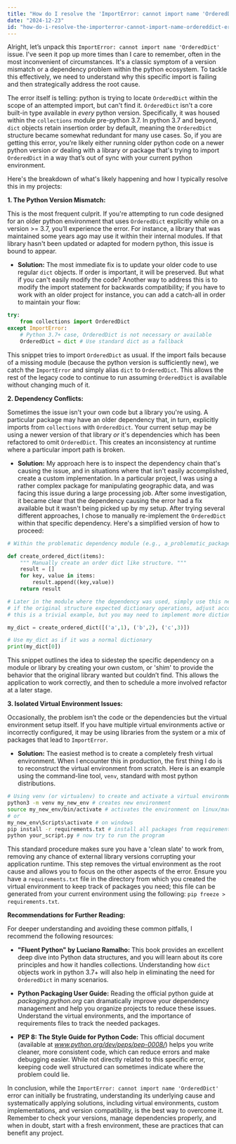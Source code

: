 ```yaml
---
title: "How do I resolve the 'ImportError: cannot import name 'OrderedDict'' error?"
date: "2024-12-23"
id: "how-do-i-resolve-the-importerror-cannot-import-name-ordereddict-error"
---
```


Alright, let’s unpack this `ImportError: cannot import name 'OrderedDict'` issue. I've seen it pop up more times than I care to remember, often in the most inconvenient of circumstances. It's a classic symptom of a version mismatch or a dependency problem within the python ecosystem. To tackle this effectively, we need to understand why this specific import is failing and then strategically address the root cause.

The error itself is telling: python is trying to locate `OrderedDict` within the scope of an attempted import, but can't find it. `OrderedDict` isn't a core built-in type available in *every* python version. Specifically, it was housed within the `collections` module pre-python 3.7. In python 3.7 and beyond, `dict` objects retain insertion order by default, meaning the `OrderedDict` structure became somewhat redundant for many use cases. So, if you are getting this error, you’re likely either running older python code on a newer python version *or* dealing with a library or package that's trying to import `OrderedDict` in a way that’s out of sync with your current python environment.

Here's the breakdown of what's likely happening and how I typically resolve this in my projects:

**1. The Python Version Mismatch:**

This is the most frequent culprit. If you're attempting to run code designed for an older python environment that uses `OrderedDict` explicitly while on a version >= 3.7, you’ll experience the error. For instance, a library that was maintained some years ago may use it within their internal modules. If that library hasn't been updated or adapted for modern python, this issue is bound to appear.

* **Solution:** The most immediate fix is to update your older code to use regular `dict` objects. If order is important, it will be preserved. But what if you can't easily modify the code? Another way to address this is to modify the import statement for backwards compatibility; if you have to work with an older project for instance, you can add a catch-all in order to maintain your flow:

```python
try:
    from collections import OrderedDict
except ImportError:
    # Python 3.7+ case, OrderedDict is not necessary or available
    OrderedDict = dict # Use standard dict as a fallback
```
This snippet tries to import `OrderedDict` as usual. If the import fails because of a missing module (because the python version is sufficiently new), we catch the `ImportError` and simply alias `dict` to `OrderedDict`. This allows the rest of the legacy code to continue to run assuming `OrderedDict` is available without changing much of it.

**2. Dependency Conflicts:**

Sometimes the issue isn't your own code but a library you're using. A particular package may have an older dependency that, in turn, explicitly imports from `collections` with `OrderedDict`. Your current setup may be using a newer version of that library *or* it's dependencies which has been refactored to omit `OrderedDict`. This creates an inconsistency at runtime where a particular import path is broken.

* **Solution:** My approach here is to inspect the dependency chain that's causing the issue, and in situations where that isn't easily accomplished, create a custom implementation. In a particular project, I was using a rather complex package for manipulating geographic data, and was facing this issue during a large processing job. After some investigation, it became clear that the dependency causing the error had a fix available but it wasn't being picked up by my setup. After trying several different approaches, I chose to manually re-implement the `OrderedDict` within that specific dependency. Here's a simplified version of how to proceed:

```python
# Within the problematic dependency module (e.g., a_problematic_package/utils.py)

def create_ordered_dict(items):
    """ Manually create an order dict like structure. """
    result = []
    for key, value in items:
        result.append((key,value))
    return result

# Later in the module where the dependency was used, simply use this new method.
# if the original structure expected dictionary operations, adjust accordingly.
# this is a trivial example, but you may need to implement more dictionary behavior.

my_dict = create_ordered_dict([('a',1), ('b',2), ('c',3)])

# Use my_dict as if it was a normal dictionary
print(my_dict[0])
```

This snippet outlines the idea to sidestep the specific dependency on a module or library by creating your own custom, or 'shim' to provide the behavior that the original library wanted but couldn’t find. This allows the application to work correctly, and then to schedule a more involved refactor at a later stage.

**3. Isolated Virtual Environment Issues:**

Occasionally, the problem isn’t the code or the dependencies but the virtual environment setup itself. If you have multiple virtual environments active or incorrectly configured, it may be using libraries from the system or a mix of packages that lead to `ImportError`.

* **Solution:** The easiest method is to create a completely fresh virtual environment. When I encounter this in production, the first thing I do is to reconstruct the virtual environment from scratch. Here is an example using the command-line tool, `venv`, standard with most python distributions.

```bash
# Using venv (or virtualenv) to create and activate a virtual environment
python3 -m venv my_new_env # creates new environment
source my_new_env/bin/activate # activates the environment on linux/macos
# or
my_new_env\Scripts\activate # on windows
pip install -r requirements.txt # install all packages from requirements file
python your_script.py # now try to run the program
```
This standard procedure makes sure you have a 'clean slate' to work from, removing any chance of external library versions corrupting your application runtime. This step removes the virtual environment as the root cause and allows you to focus on the other aspects of the error. Ensure you have a `requirements.txt` file in the directory from which you created the virtual environment to keep track of packages you need; this file can be generated from your current environment using the following: `pip freeze > requirements.txt`.

**Recommendations for Further Reading:**

For deeper understanding and avoiding these common pitfalls, I recommend the following resources:

*   **"Fluent Python" by Luciano Ramalho:** This book provides an excellent deep dive into Python data structures, and you will learn about its core principles and how it handles collections. Understanding how `dict` objects work in python 3.7+ will also help in eliminating the need for `OrderedDict` in many scenarios.

*   **Python Packaging User Guide:** Reading the official python guide at *packaging.python.org* can dramatically improve your dependency management and help you organize projects to reduce these issues. Understand the virtual environments, and the importance of requirements files to track the needed packages.

*   **PEP 8: The Style Guide for Python Code:** This official document (available at *www.python.org/dev/peps/pep-0008/*) helps you write cleaner, more consistent code, which can reduce errors and make debugging easier. While not directly related to this specific error, keeping code well structured can sometimes indicate where the problem could lie.

In conclusion, while the `ImportError: cannot import name 'OrderedDict'` error can initially be frustrating, understanding its underlying cause and systematically applying solutions, including virtual environments, custom implementations, and version compatibility, is the best way to overcome it. Remember to check your versions, manage dependencies properly, and when in doubt, start with a fresh environment, these are practices that can benefit any project.
